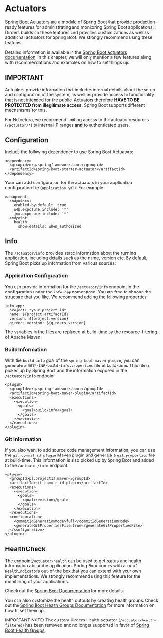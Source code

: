 # Actuators

[Spring Boot Actuators](https://docs.spring.io/spring-boot/docs/current/reference/htmlsingle/#production-ready) are a
module of Spring Boot that provide production-ready features for administrating and monitoring Spring Boot
applications. Girders builds on these features and provides customizations as well as additional actuators for Spring
Boot. We strongly recommend using these features.

Detailed information is available in the
[Spring Boot Actuators documentation](https://docs.spring.io/spring-boot/docs/current/reference/htmlsingle/#production-ready).
In this chapter, we will only mention a few features along with recommendations and examples on how to set things up.

## IMPORTANT

Actuators provide information that includes internal details about the setup and configuration of the system, as well
as provide access to functionality that is not intended for the public. Actuators therefore **HAVE TO BE PROTECTED
from illegitimate access**. Spring Boot supports different mechanisms for this.

For Netcetera, we recommend limiting access to the actuator resources (`/actuator/*`) to internal IP ranges **and** to
authenticated users.

## Configuration

Include the following dependency to use Spring Boot Actuators:

    <dependency>
      <groupId>org.springframework.boot</groupId>
      <artifactId>spring-boot-starter-actuator</artifactId>
    </dependency>

Your can add configuration for the actuators in your application configuration file (`application.yml`). For example:

    management:
      endpoints:
        enabled-by-default: true
        web.exposure.include: '*'
        jmx.exposure.include: '*'
      endpoint:
        health:
          show-details: when_authorized

## Info

The `/actuator/info` provides static information about the running application, including details such as the name,
version etc. By default, Spring Boot picks up information from various sources:

### Application Configuration

You can provide information for the `/actuator/info` endpoint in the configuration under the `info.app` namespace. You
are free to choose the structure that you like. We recommend adding the following properties:

    info.app:
      project: "your-project-id"
      name: ${project.artifactId}
      version: ${project.version}
      girders.version: ${girders.version}

The variables in the files are replaced at build-time by the resource-filtering of Apache Maven.

### Build Information

With the `build-info` goal of the `spring-boot-maven-plugin`, you can generate a `META-INF/build-info.properties` file
at build-time. This file is picked up by Spring Boot and the information exposed in the `/actuator/info` endpoint.

    <plugin>
      <groupId>org.springframework.boot</groupId>
      <artifactId>spring-boot-maven-plugin</artifactId>
      <executions>
        <execution>
          <goals>
            <goal>build-info</goal>
          </goals>
        </execution>
      </executions>
    </plugin>

### Git Information

If you also want to add source code management information, you can use the `git-commit-id-plugin` Maven plugin and
generate a `git.properties` file at build-time. This information is also picked up by Spring Boot and added to the
`/actuator/info` endpoint.

    <plugin>
      <groupId>pl.project13.maven</groupId>
      <artifactId>git-commit-id-plugin</artifactId>
      <executions>
        <execution>
          <goals>
            <goal>revision</goal>
          </goals>
        </execution>
      </executions>
      <configuration>
        <commitIdGenerationMode>full</commitIdGenerationMode>
        <generateGitPropertiesFile>true</generateGitPropertiesFile>
      </configuration>
    </plugin>

## HealthCheck

The endpoint`/actuator/health` can be used to get status and health information about the application. Spring Boot
comes with a lot of `HealthIndicator`s out-of-the box that you can extend with your own implementations. We strongly
recommend using this feature for the monitoring of your applications.

Check out the [Spring Boot Documentation](https://docs.spring.io/spring-boot/docs/current/reference/htmlsingle/#production-ready-health) for more details.

You can also customize the health outputs by creating health groups. Check out the 
[Spring Boot Health Groups Documentation](https://docs.spring.io/spring-boot/docs/current/reference/htmlsingle/#health-groups)
for more information on how to set them up. 

IMPORTANT NOTE: The custom Girders Health actuator (`/actuator/health-filtered`) has been removed and no longer 
supported in favor of [Spring Boot Health Groups](https://docs.spring.io/spring-boot/docs/current/reference/htmlsingle/#health-groups).